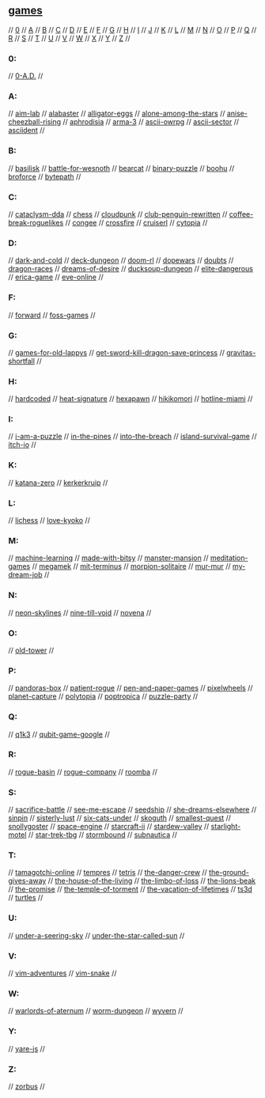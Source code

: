 ## [games](https://github.com/leereilly/games)

// [0](#0) // [A](#a) // [B](#b) // [C](#c) // [D](#d) // [E](#e) // [F](#f) // [G](#g)
// [H](#h) // [I](#i) // [J](#j) // [K](#k) // [L](#l) // [M](#m) // [N](#n) // [O](#o)
// [P](#p) // [Q](#q) // [R](#r) // [S](#s) // [T](#t) // [U](#u) // [V](#v) // [W](#w)
// [X](#x) // [Y](#y) // [Z](#z) //

### 0:
// [0-A.D.](https://play0ad.com/)
//

### A:
// [aim-lab](https://aimlab.gg/)
// [alabaster](https://pierrec.itch.io/alabaster)
// [alligator-eggs](http://worrydream.com/AlligatorEggs/)
// [alone-among-the-stars](https://noroadhome.itch.io/alone-among-the-stars)
// [anise-cheezball-rising](https://github.com/eevee/anise-cheezball-rising)
// [aphrodisia](https://crimsondelightgames.itch.io/tales-of-legendary-lust-aphrodisia)
// [arma-3](https://arma3.com/)
// [ascii-owrpg](https://github.com/avli/ascii-owrpg)
// [ascii-sector](http://www.asciisector.net/)
// [asciident](http://asciident.com/)
//

### B:
// [basilisk](https://taqle.itch.io/basilisk)
// [battle-for-wesnoth](http://wesnoth.org)
// [bearcat](https://www.wuthejeff.com/bearcat-game/)
// [binary-puzzle](https://www.binarypuzzle.com/)
// [boohu](https://github.com/anaseto/boohu)
// [broforce](https://www.broforcegame.com/)
// [bytepath](https://github.com/a327ex/BYTEPATH)
//

### C:
// [cataclysm-dda](https://cataclysmdda.org/)
// [chess](https://www.chess.com/)
// [cloudpunk](https://ionlands.com/cloudpunk/presskit/)
// [club-penguin-rewritten](https://cprewritten.net/)
// [coffee-break-roguelikes](http://www.roguebasin.com/index.php/Category:Coffeebreak_roguelikes)
// [congee](https://becciness.itch.io/congee)
// [crossfire](http://crossfire.real-time.com/index.html)
// [cruiserl](https://once.itch.io/cruiserl)
// [cytopia](https://www.cytopia.net/)
//

### D:
// [dark-and-cold](https://thkaspar.itch.io/dark-n-cold-bitsy)
// [deck-dungeon](https://nathanwentworth.co/deck-dungeon/)
// [doom-rl](https://drl.chaosforge.org/)
// [dopewars](https://dopewars.sourceforge.io/)
// [doubts](https://f-ulmen.itch.io/doubts)
// [dragon-races](https://joestrout.itch.io/dragonraces)
// [dreams-of-desire](https://lewdlab.itch.io/dreamsofdesire)
// [ducksoup-dungeon](https://rilem.itch.io/ducksoup-dungeon)
// [elite-dangerous](https://www.elitedangerous.com/)
// [erica-game](https://www.flavourworks.co)
// [eve-online](https://www.eveonline.com/)
//

### F:
// [forward](https://twotinydice.itch.io/forward)
// [foss-games](https://fossgames.com/)
//

### G:
// [games-for-old-lappys](https://www.techspot.com/article/1997-great-laptop-budget-pc-games/)
// [get-sword-kill-dragon-save-princess](https://dreamingamaris.itch.io/get-sword-kill-dragon-save-princess)
// [gravitas-shortfall](https://juniperc.itch.io/gravitas-shortfall)
//

### H:
// [hardcoded](https://yoplatz.itch.io/hardcodeddemo)
// [heat-signature](https://www.heatsig.com/)
// [hexapawn](https://www.instructables.com/Matchbox-Mini-Chess-Learning-Machine/)
// [hikikomori](http://dsg.neko-machi.com/hikikomori.pdf)
// [hotline-miami](https://hotlinemiami.com/)
//

### I:
// [i-am-a-puzzle](https://im-a-puzzle.com/)
// [in-the-pines](https://laurahunt.itch.io/in-the-pines)
// [into-the-breach](https://subsetgames.com/itb.html)
// [island-survival-game](https://www.theislandsurvivalchallenge.com/)
// [itch-io](https://itch.io/)
//

### K:
// [katana-zero](https://www.katanazero.com/)
// [kerkerkruip](https://kerkerkruip.org/)
//

### L:
// [lichess](https://lichess.org/)
// [love-kyoko](https://lowsun.itch.io/love-kyoko)
//

### M:
// [machine-learning](https://woofycakes.itch.io/machine-learning)
// [made-with-bitsy](https://itch.io/games/made-with-bitsy)
// [manster-mansion](https://le-onionboi.itch.io/manster-mansion)
// [meditation-games](http://meditations.games/index.php)
// [megamek](https://megamek.org/index.html)
// [mit-terminus](http://web.mit.edu/mprat/Public/web/Terminus/Web/main.html)
// [morpion-solitaire](http://www.morpionsolitaire.com/)
// [mur-mur](https://devilsdad.itch.io/murmur)
// [my-dream-job](https://bubblyoasis.itch.io/my-dream-job)
//

### N:
// [neon-skylines](https://zaphyk.itch.io/neon-skylines)
// [nine-till-void](https://benal.itch.io/ninetillvoid)
// [novena](https://haraiva.itch.io/novena)
//

### O:
// [old-tower](http://www.retrosouls.net/zx/ot.zip)
//

### P:
// [pandoras-box](https://void-star.itch.io/pandoras-box)
// [patient-rogue](https://watabou.itch.io/patient-rogue)
// [pen-and-paper-games](http://zenseeker.net/BoardGames/PaperPenGames.htm)
// [pixelwheels](https://agateau.itch.io/pixelwheels)
// [planet-capture](https://www.planetcapture.io/?r=)
// [polytopia](https://polytopia.io/)
// [poptropica](https://www.poptropica.com/)
// [puzzle-party](http://www.puzzleparty.org/)
//

### Q:
// [q1k3](https://js13kgames.com/entries/q1k3)
// [qubit-game-google](https://quantumai.google/education/thequbitgame)
//

### R:
// [rogue-basin](http://www.roguebasin.com/index.php?title=Main_Page)
// [rogue-company](https://www.roguecompany.com/)
// [roomba](https://st33d.itch.io/roomba-quest)
//

### S:
// [sacrifice-battle](https://sakurina.itch.io/sacrifice-battle)
// [see-me-escape](https://www.seemeescape.com/online-escape)
// [seedship](https://johnayliff.itch.io/seedship)
// [she-dreams-elsewhere](https://lorenze.itch.io/she-dreams-elsewhere)
// [sinpin](https://nchrs.xyz/site/sinpin.html)
// [sisterly-lust](https://perverteer.itch.io/sisterly-lust)
// [six-cats-under](https://teambeanloop.itch.io/six-cats-under)
// [skoguth](http://connor.games/skoguth/)
// [smallest-quest](https://thepunkcollective.itch.io/smallest-quest)
// [snollygoster](https://snollygostergame.com/)
// [space-engine](http://spaceengine.org/)
// [starcraft-ii](https://starcraft2.com/en-us/)
// [stardew-valley](https://www.stardewvalley.net/)
// [starlight-motel](https://cwcdarling.itch.io/starlight-motel)
// [star-trek-tbg](https://sladesys.com/startrek/)
// [stormbound](https://stormbound-kitty.com/)
// [subnautica](https://unknownworlds.com/subnautica/)
//

### T:
// [tamagotchi-online](https://github.com/bsawyer/tamagotchi)
// [tempres](https://tak.itch.io/tempres)
// [tetris](https://tetris.com/)
// [the-danger-crew](https://thedangercrew.com/)
// [the-ground-gives-away](http://www.thegroundgivesway.com/)
// [the-house-of-the-living](https://vonbednar.itch.io/the-house-of-the-living)
// [the-limbo-of-loss](https://korgen.itch.io/the-limbo-of-loss)
// [the-lions-beak](https://ledoux.itch.io/the-lions-beak)
// [the-promise](https://xagrims-gameforge.itch.io/the-promise)
// [the-temple-of-torment](http://www.thetempleoftorment.net/)
// [the-vacation-of-lifetimes](https://dannyschneider.itch.io/the-vacation-of-lifetimes)
// [ts3d](https://github.com/TurkeyMcMac/ts3d)
// [turtles](https://knosmos.github.io/turtles/)
//

### U:
// [under-a-seering-sky](https://psenough.itch.io/under-a-seering-sky)
// [under-the-star-called-sun](https://haraiva.itch.io/under-a-star-called-sun)
//

### V:
// [vim-adventures](https://vim-adventures.com/)
// [vim-snake](https://github.com/patmood/vim_snake/)
//

### W:
// [warlords-of-aternum](https://warlordsofaternum.com/)
// [worm-dungeon](https://managore.itch.io/worm-dungeon)
// [wyvern](https://www.ghosttrack.com/)
//

### Y:
// [yare-js](https://yare.io/)
//

### Z:
// [zorbus](http://www.zorbus.net/)
//

